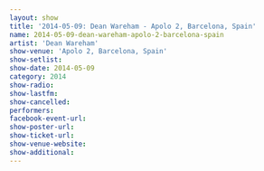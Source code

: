 ```yaml
---
layout: show
title: '2014-05-09: Dean Wareham - Apolo 2, Barcelona, Spain'
name: 2014-05-09-dean-wareham-apolo-2-barcelona-spain
artist: 'Dean Wareham'
show-venue: 'Apolo 2, Barcelona, Spain'
show-setlist: 
show-date: 2014-05-09
category: 2014
show-radio: 
show-lastfm: 
show-cancelled: 
performers: 
facebook-event-url: 
show-poster-url: 
show-ticket-url: 
show-venue-website: 
show-additional: 
---
```


